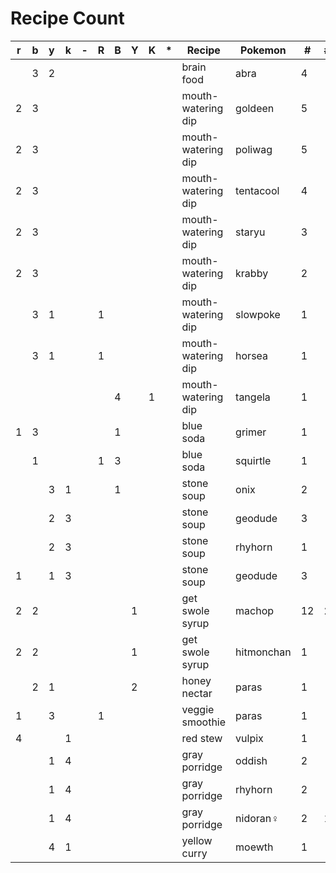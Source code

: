 # Recipe Count

| r | b | y | k | - | R | B | Y | K | * | Recipe             | Pokemon    |  # | # | # |
|---|---|---|---|---|---|---|---|---|---|--------------------|------------|----|---|---|
|   | 3 | 2 |   |   |   |   |   |   |   | brain food         | abra       |  4 |   |   |
| 2 | 3 |   |   |   |   |   |   |   |   | mouth-watering dip | goldeen    |  5 |   |   |
| 2 | 3 |   |   |   |   |   |   |   |   | mouth-watering dip | poliwag    |  5 |   |   |
| 2 | 3 |   |   |   |   |   |   |   |   | mouth-watering dip | tentacool  |  4 |   |   |
| 2 | 3 |   |   |   |   |   |   |   |   | mouth-watering dip | staryu     |  3 |   |   |
| 2 | 3 |   |   |   |   |   |   |   |   | mouth-watering dip | krabby     |  2 |   |   |
|   | 3 | 1 |   |   | 1 |   |   |   |   | mouth-watering dip | slowpoke   |  1 |   |   |
|   | 3 | 1 |   |   | 1 |   |   |   |   | mouth-watering dip | horsea     |  1 |   |   |
|   |   |   |   |   |   | 4 |   | 1 |   | mouth-watering dip | tangela    |  1 |   |   |
| 1 | 3 |   |   |   |   | 1 |   |   |   | blue soda          | grimer     |  1 |   |   |
|   | 1 |   |   |   | 1 | 3 |   |   |   | blue soda          | squirtle   |  1 |   |   |
|   |   | 3 | 1 |   |   | 1 |   |   |   | stone soup         | onix       |  2 |   |   |
|   |   | 2 | 3 |   |   |   |   |   |   | stone soup         | geodude    |  3 |   |   |
|   |   | 2 | 3 |   |   |   |   |   |   | stone soup         | rhyhorn    |  1 |   |   |
| 1 |   | 1 | 3 |   |   |   |   |   |   | stone soup         | geodude    |  3 |   |   |
| 2 | 2 |   |   |   |   |   | 1 |   |   | get swole syrup    | machop     | 12 | 2 |   |
| 2 | 2 |   |   |   |   |   | 1 |   |   | get swole syrup    | hitmonchan |  1 |   |   |
|   | 2 | 1 |   |   |   |   | 2 |   |   | honey nectar       | paras      |  1 |   |   |
| 1 |   | 3 |   |   | 1 |   |   |   |   | veggie smoothie    | paras      |  1 |   |   |
| 4 |   |   | 1 |   |   |   |   |   |   | red stew           | vulpix     |  1 |   |   |
|   |   | 1 | 4 |   |   |   |   |   |   | gray porridge      | oddish     |  2 |   |   |
|   |   | 1 | 4 |   |   |   |   |   |   | gray porridge      | rhyhorn    |  2 |   |   |
|   |   | 1 | 4 |   |   |   |   |   |   | gray porridge      | nidoran♀   |  2 | 1 | 1 |
|   |   | 4 | 1 |   |   |   |   |   |   | yellow curry       | moewth     |  1 |   |   |
